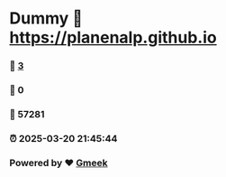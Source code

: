 # Dummy :link: https://planenalp.github.io 
### :page_facing_up: [3](https://planenalp.github.io/tag.html) 
### :speech_balloon: 0 
### :hibiscus: 57281 
### :alarm_clock: 2025-03-20 21:45:44 
### Powered by :heart: [Gmeek](https://github.com/Meekdai/Gmeek)
